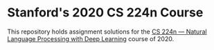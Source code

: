 # Stanford's 2020 CS 224n Course

This repository holds assignment solutions for the [CS 224n — Natural Language Processing with Deep Learning](http://web.stanford.edu/class/cs224n/) course of 2020.
